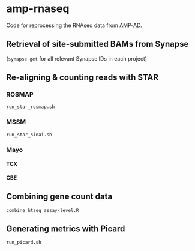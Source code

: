 # amp-rnaseq
Code for reprocessing the RNAseq data from AMP-AD.

## Retrieval of site-submitted BAMs from Synapse

(`synapse get` for all relevant Synapse IDs in each project)

## Re-aligning & counting reads with STAR

### ROSMAP

`run_star_rosmap.sh`

### MSSM

`run_star_sinai.sh`

### Mayo

#### TCX

#### CBE

## Combining gene count data

`combine_htseq_assay-level.R`

## Generating metrics with Picard

`run_picard.sh`
